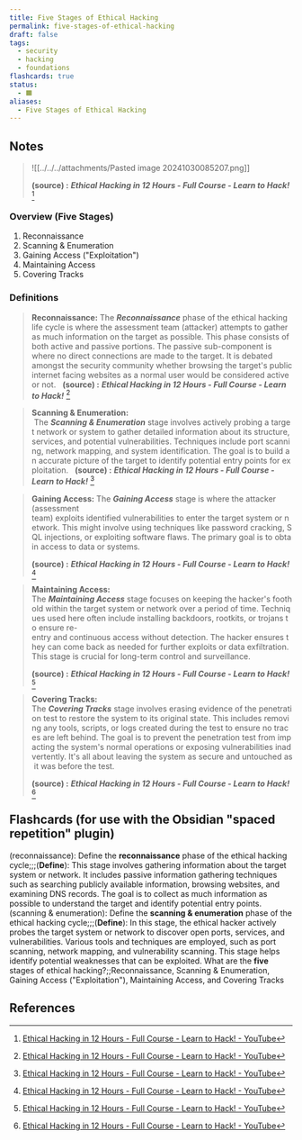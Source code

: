 ```yaml
---
title: Five Stages of Ethical Hacking
permalink: five-stages-of-ethical-hacking
draft: false
tags:
  - security
  - hacking
  - foundations
flashcards: true
status:
  - 🟧
aliases:
  - Five Stages of Ethical Hacking
---
```


## Notes

> ![[../../../attachments/Pasted image 20241030085207.png]]	
> 
> **(source) :** ***Ethical Hacking in 12 Hours - Full Course - Learn to Hack!*** [^1] 
### Overview (Five Stages)
1. Reconnaissance
2. Scanning & Enumeration
3. Gaining Access ("Exploitation")
4. Maintaining Access
5. Covering Tracks

### Definitions

> **Reconnaissance:**
> The ***Reconnaissance*** phase of the ethical hacking life cycle is where the assessment team (attacker) attempts to gather as much information on the target as possible. This phase consists of both active and passive portions. The passive sub-component is where no direct connections are made to the target. It is debated amongst the security community whether browsing the target's public internet facing websites as a normal user would be considered active or not.
> 
> **(source) :** ***Ethical Hacking in 12 Hours - Full Course - Learn to Hack!*** [^1] 

> **Scanning & Enumeration:**
> The ***Scanning & Enumeration*** stage involves actively probing a target network or system to gather detailed information about its structure, services, and potential vulnerabilities. Techniques include port scanning, network mapping, and system identification. The goal is to build an accurate picture of the target to identify potential entry points for exploitation.
> 
> **(source) :** ***Ethical Hacking in 12 Hours - Full Course - Learn to Hack!*** [^1] 

>**Gaining Access:**
> The ***Gaining Access*** stage is where the attacker (assessment team) exploits identified vulnerabilities to enter the target system or network. This might involve using techniques like password cracking, SQL injections, or exploiting software flaws. The primary goal is to obtain access to data or systems.
> 
> **(source) :** ***Ethical Hacking in 12 Hours - Full Course - Learn to Hack!*** [^1] 

>**Maintaining Access:**
>The ***Maintaining Access*** stage focuses on keeping the hacker's foothold within the target system or network over a period of time. Techniques used here often include installing backdoors, rootkits, or trojans to ensure re-entry and continuous access without detection. The hacker ensures they can come back as needed for further exploits or data exfiltration. This stage is crucial for long-term control and surveillance.
> 
> **(source) :** ***Ethical Hacking in 12 Hours - Full Course - Learn to Hack!*** [^1] 

>**Covering Tracks:**
>The ***Covering Tracks*** stage involves erasing evidence of the penetration test to restore the system to its original state. This includes removing any tools, scripts, or logs created during the test to ensure no traces are left behind. The goal is to prevent the penetration test from impacting the system's normal operations or exposing vulnerabilities inadvertently. It's all about leaving the system as secure and untouched as it was before the test.
> 
> **(source) :** ***Ethical Hacking in 12 Hours - Full Course - Learn to Hack!*** [^1] 

## Flashcards (for use with the Obsidian "spaced repetition" plugin)
(reconnaissance): Define the **reconnaissance** phase of the ethical hacking cycle;;;(**Define**): This stage involves gathering information about the target system or network. It includes passive information gathering techniques such as searching publicly available information, browsing websites, and examining DNS records. The goal is to collect as much information as possible to understand the target and identify potential entry points.
(scanning & enumeration): Define the **scanning & enumeration** phase of the ethical hacking cycle;;;(**Define**): In this stage, the ethical hacker actively probes the target system or network to discover open ports, services, and vulnerabilities. Various tools and techniques are employed, such as port scanning, network mapping, and vulnerability scanning. This stage helps identify potential weaknesses that can be exploited.
What are the **five** stages of ethical hacking?;;Reconnaissance, Scanning & Enumeration, Gaining Access ("Exploitation"), Maintaining Access, and Covering Tracks

## References


[^1]: [Ethical Hacking in 12 Hours - Full Course - Learn to Hack! - YouTube](https://youtu.be/fNzpcB7ODxQ?si=9c-6_-bpPwXt_rkr&t=19573)